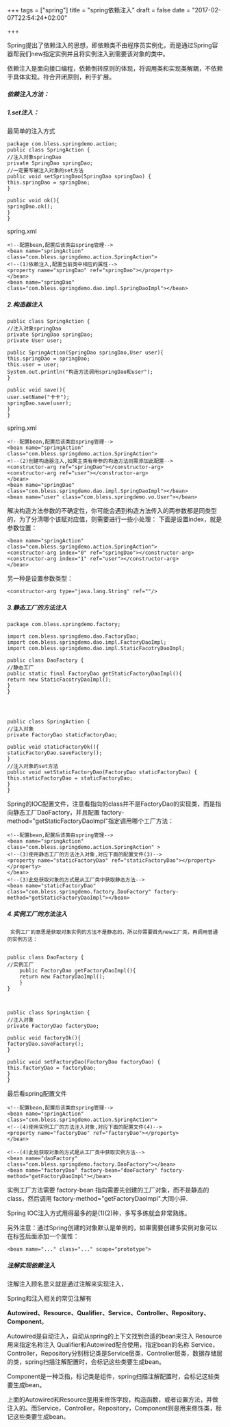 +++
tags = ["spring"]
title = "spring依赖注入"
draft = false
date = "2017-02-07T22:54:24+02:00"

+++


Spring提出了依赖注入的思想，即依赖类不由程序员实例化，而是通过Spring容器帮我们new指定实例并且将实例注入到需要该对象的类中。

依赖注入是面向接口编程，依赖倒转原则的体现，将调用类和实现类解耦，不依赖于具体实现。符合开闭原则，利于扩展。


##### 依赖注入方法：

##### 1.set注入：



最简单的注入方式


	package com.bless.springdemo.action; 
	public class SpringAction { 
	//注入对象springDao 
	private SpringDao springDao; 
	//一定要写被注入对象的set方法 
	public void setSpringDao(SpringDao springDao) { 
	this.springDao = springDao; 
	} 
	
	public void ok(){ 
	springDao.ok(); 
	} 
	}


spring.xml

	<!--配置bean,配置后该类由spring管理--> 
	<bean name="springAction" class="com.bless.springdemo.action.SpringAction"> 
	<!--(1)依赖注入,配置当前类中相应的属性--> 
	<property name="springDao" ref="springDao"></property> 
	</bean> 
	<bean name="springDao" class="com.bless.springdemo.dao.impl.SpringDaoImpl"></bean>



##### 2.构造器注入

	public class SpringAction { 
	//注入对象springDao 
	private SpringDao springDao; 
	private User user; 
	
	public SpringAction(SpringDao springDao,User user){ 
	this.springDao = springDao; 
	this.user = user; 
	System.out.println("构造方法调用springDao和user"); 
	} 
	
	public void save(){ 
	user.setName("卡卡"); 
	springDao.save(user); 
	} 
	} 

spring.xml


	<!--配置bean,配置后该类由spring管理--> 
	<bean name="springAction" class="com.bless.springdemo.action.SpringAction"> 
	<!--(2)创建构造器注入,如果主类有带参的构造方法则需添加此配置--> 
	<constructor-arg ref="springDao"></constructor-arg> 
	<constructor-arg ref="user"></constructor-arg> 
	</bean> 
	<bean name="springDao" class="com.bless.springdemo.dao.impl.SpringDaoImpl"></bean> 
	<bean name="user" class="com.bless.springdemo.vo.User"></bean> 


解决构造方法参数的不确定性，你可能会遇到构造方法传入的两参数都是同类型的，为了分清哪个该赋对应值，则需要进行一些小处理：
下面是设置index，就是参数位置：

	<bean name="springAction" class="com.bless.springdemo.action.SpringAction"> 
	<constructor-arg index="0" ref="springDao"></constructor-arg> 
	<constructor-arg index="1" ref="user"></constructor-arg> 
	</bean> 



另一种是设置参数类型：

	<constructor-arg type="java.lang.String" ref=""/>




##### 3.静态工厂的方法注入




	package com.bless.springdemo.factory; 
	
	import com.bless.springdemo.dao.FactoryDao; 
	import com.bless.springdemo.dao.impl.FactoryDaoImpl; 
	import com.bless.springdemo.dao.impl.StaticFacotryDaoImpl; 
	
	public class DaoFactory { 
	//静态工厂 
	public static final FactoryDao getStaticFactoryDaoImpl(){ 
	return new StaticFacotryDaoImpl(); 
	} 
	}




	public class SpringAction { 
	//注入对象 
	private FactoryDao staticFactoryDao; 
	
	public void staticFactoryOk(){ 
	staticFactoryDao.saveFactory(); 
	} 
	//注入对象的set方法 
	public void setStaticFactoryDao(FactoryDao staticFactoryDao) { 
	this.staticFactoryDao = staticFactoryDao; 
	} 
	} 




Spring的IOC配置文件，注意看<bean name="staticFactoryDao">指向的class并不是FactoryDao的实现类，而是指向静态工厂DaoFactory，并且配置 factory-method="getStaticFactoryDaoImpl"指定调用哪个工厂方法：


	<!--配置bean,配置后该类由spring管理--> 
	<bean name="springAction" class="com.bless.springdemo.action.SpringAction" > 
	<!--(3)使用静态工厂的方法注入对象,对应下面的配置文件(3)--> 
	<property name="staticFactoryDao" ref="staticFactoryDao"></property> 
	</property> 
	</bean> 
	<!--(3)此处获取对象的方式是从工厂类中获取静态方法--> 
	<bean name="staticFactoryDao" class="com.bless.springdemo.factory.DaoFactory" factory-method="getStaticFactoryDaoImpl"></bean> 



##### 4.实例工厂的方法注入

     实例工厂的意思是获取对象实例的方法不是静态的，所以你需要首先new工厂类，再调用普通的实例方法：


	public class DaoFactory { 
	//实例工厂 
		public FactoryDao getFactoryDaoImpl(){ 
		return new FactoryDaoImpl(); 
		} 
	}



	public class SpringAction { 
	//注入对象 
	private FactoryDao factoryDao; 
	
	public void factoryOk(){ 
	factoryDao.saveFactory(); 
	} 
	
	public void setFactoryDao(FactoryDao factoryDao) { 
	this.factoryDao = factoryDao; 
	} 
	} 

 最后看spring配置文件


	<!--配置bean,配置后该类由spring管理--> 
	<bean name="springAction" class="com.bless.springdemo.action.SpringAction"> 
	<!--(4)使用实例工厂的方法注入对象,对应下面的配置文件(4)--> 
	<property name="factoryDao" ref="factoryDao"></property> 
	</bean> 
	
	<!--(4)此处获取对象的方式是从工厂类中获取实例方法--> 
	<bean name="daoFactory" class="com.bless.springdemo.factory.DaoFactory"></bean> 
	<bean name="factoryDao" factory-bean="daoFactory" factory-method="getFactoryDaoImpl"></bean>


实例工厂方法需要 factory-bean 指向需要先创建的工厂对象，而不是静态的class，然后调用 factory-method="getFactoryDaoImpl".大同小异.



Spring IOC注入方式用得最多的是(1)(2)种，多写多练就会非常熟练。

另外注意：通过Spring创建的对象默认是单例的，如果需要创建多实例对象可以在<bean>标签后面添加一个属性：

	<bean name="..." class="..." scope="prototype">





##### 注解实现依赖注入

注解注入顾名思义就是通过注解来实现注入，

Spring和注入相关的常见注解有

**Autowired、Resource、Qualifier、Service、Controller、Repository、Component**。

Autowired是自动注入，自动从spring的上下文找到合适的bean来注入
Resource用来指定名称注入
Qualifier和Autowired配合使用，指定bean的名称
Service，Controller，Repository分别标记类是Service层类，Controller层类，数据存储层的类，spring扫描注解配置时，会标记这些类要生成bean。

Component是一种泛指，标记类是组件，spring扫描注解配置时，会标记这些类要生成bean。

上面的Autowired和Resource是用来修饰字段，构造函数，或者设置方法，并做注入的。而Service，Controller，Repository，Component则是用来修饰类，标记这些类要生成bean。